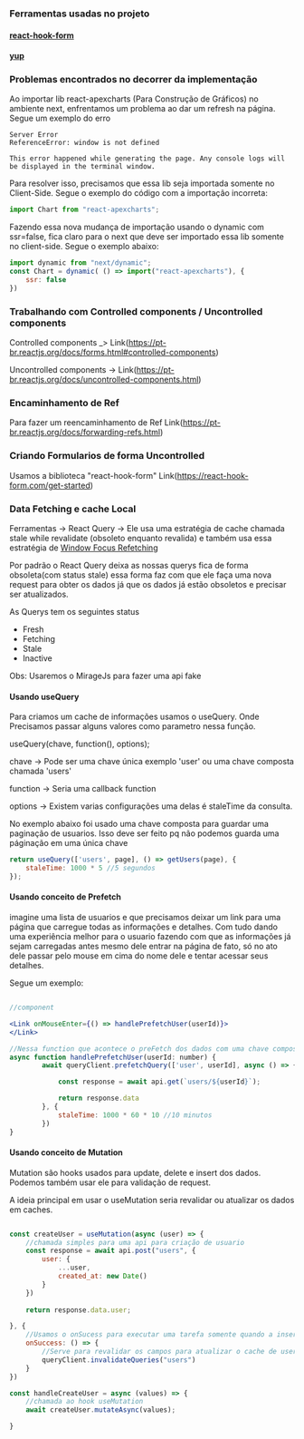 ### Ferramentas usadas no projeto

#### [react-hook-form](https://react-hook-form.com/get-started#Quickstart)

#### [yup](https://react-hook-form.com/get-started#SchemaValidation)

### Problemas encontrados no decorrer da implementação

Ao importar lib react-apexcharts (Para Construção de Gráficos) no ambiente next, enfrentamos um problema ao dar um refresh na página. Segue um exemplo do erro

```
Server Error
ReferenceError: window is not defined

This error happened while generating the page. Any console logs will be displayed in the terminal window.

```

Para resolver isso, precisamos que essa lib seja importada somente no Client-Side. Segue o exemplo do código com a importação incorreta:
```jsx
import Chart from "react-apexcharts";
```
Fazendo essa nova mudança de importação usando o dynamic com ssr=false, fica claro para o next que deve ser importado essa lib somente no client-side. Segue o exemplo abaixo:
```jsx
import dynamic from "next/dynamic";
const Chart = dynamic( () => import("react-apexcharts"), {
    ssr: false
})  
```

### Trabalhando com Controlled components / Uncontrolled components

Controlled components _> Link(https://pt-br.reactjs.org/docs/forms.html#controlled-components)

Uncontrolled components -> Link(https://pt-br.reactjs.org/docs/uncontrolled-components.html)


### Encaminhamento de Ref

Para fazer um reencaminhamento de Ref Link(https://pt-br.reactjs.org/docs/forwarding-refs.html)

### Criando Formularios de forma Uncontrolled
Usamos a biblioteca "react-hook-form" Link(https://react-hook-form.com/get-started)


### Data Fetching e cache Local


Ferramentas -> React Query -> Ele usa uma estratégia de cache chamada stale while revalidate (obsoleto enquanto revalida) e também usa essa estratégia de [Window Focus Refetching](https://react-query.tanstack.com/guides/window-focus-refetching)


Por padrão o React Query deixa as nossas querys fica de forma obsoleta(com status stale) essa forma faz com que ele faça uma nova request para obter os dados já que os dados já estão obsoletos e precisar ser atualizados.

As Querys tem os seguintes status

- Fresh
- Fetching
- Stale
- Inactive

Obs: Usaremos o MirageJs para fazer uma api fake


#### Usando useQuery
Para criamos um cache de informações usamos o useQuery. Onde Precisamos passar alguns valores como parametro nessa função.

useQuery(chave, function(), options);

chave -> Pode ser uma chave única exemplo 'user' ou uma chave composta chamada 'users'

function -> Seria uma callback function

options -> Existem varias configurações uma delas é staleTime da consulta.

No exemplo abaixo foi usado uma chave composta para guardar uma paginação de usuarios. Isso deve ser feito pq não podemos guarda uma páginação em uma única chave

```jsx
return useQuery(['users', page], () => getUsers(page), {
    staleTime: 1000 * 5 //5 segundos
});
```

#### Usando conceito de Prefetch

imagine uma lista de usuarios e que precisamos deixar um link para uma página que carregue todas as informações e detalhes. Com tudo dando uma experiência melhor para o usuario fazendo com que as informações já sejam carregadas antes mesmo dele entrar na página de fato, só no ato dele passar pelo mouse em cima do nome dele e tentar acessar seus detalhes.

Segue um exemplo:
```jsx

//component

<Link onMouseEnter={() => handlePrefetchUser(userId)}>
</Link>

//Nessa function que acontece o preFetch dos dados com uma chave composta por cada usuario com um cache de 10 minutos
async function handlePrefetchUser(userId: number) {
        await queryClient.prefetchQuery(['user', userId], async () => {

            const response = await api.get(`users/${userId}`);

            return response.data
        }, {
            staleTime: 1000 * 60 * 10 //10 minutos
        })
}

```

#### Usando conceito de Mutation

Mutation são hooks usados para update, delete e insert dos dados. Podemos também usar ele para validação de request.

A ideia principal em usar o useMutation seria revalidar ou atualizar os dados em caches.

```jsx

const createUser = useMutation(async (user) => {
    //chamada simples para uma api para criação de usuario
    const response = await api.post("users", {
        user: {
            ...user,
            created_at: new Date()
        }
    })
    
    return response.data.user;

}, {
    //Usamos o onSucess para executar uma tarefa somente quando a inserção for bem sucedida.
    onSuccess: () => {
        //Serve para revalidar os campos para atualizar o cache de users
        queryClient.invalidateQueries("users")
    }
})

const handleCreateUser = async (values) => {
    //chamada ao hook useMutation
    await createUser.mutateAsync(values);

}

```
